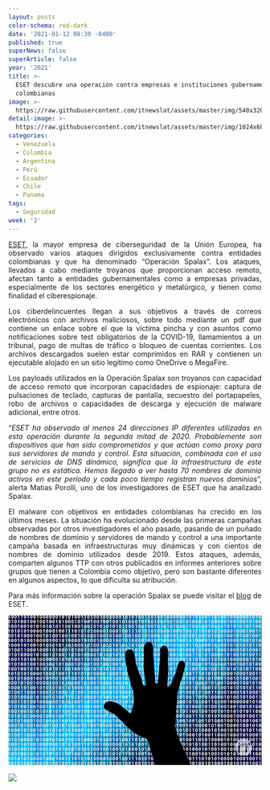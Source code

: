 ```yaml
---
layout: posts
color-schema: red-dark
date: '2021-01-12 08:30 -0400'
published: true
superNews: false
superArticle: false
year: '2021'
title: >-
  ESET descubre una operación contra empresas e instituciones gubernamentales
  colombianas
image: >-
  https://raw.githubusercontent.com/itnewslat/assets/master/img/540x320/Grupo-de-Hackers-p.jpg
detail-image: >-
  https://raw.githubusercontent.com/itnewslat/assets/master/img/1024x680/Grupo-de-Hackers-g.jpg
categories:
  - Venezuela
  - Colombia
  - Argentina
  - Perú
  - Ecuador
  - Chile
  - Panama
tags:
  - Seguridad
week: '2'
---
```

<p style="text-align: justify;"><a href="https://www.eset.com/es/">ESET</a>, la mayor empresa de ciberseguridad de la Unión Europea, ha observado varios ataques dirigidos exclusivamente contra entidades colombianas y que ha denominado “Operación Spalax”. Los ataques, llevados a cabo mediante troyanos que proporcionan acceso remoto, afectan tanto a entidades gubernamentales como a empresas privadas, especialmente de los sectores energético y metalúrgico, y tienen como finalidad el ciberespionaje.</p>
<p style="text-align: justify;">Los ciberdelincuentes llegan a sus objetivos a través de correos electrónicos con archivos maliciosos, sobre todo mediante un pdf que contiene un enlace sobre el que la víctima pincha y con asuntos como notificaciones sobre test obligatorios de la COVID-19, llamamientos a un tribunal, pago de multas de tráfico o bloqueo de cuentas corrientes. Los archivos descargados suelen estar comprimidos en RAR y contienen un ejecutable alojado en un sitio legítimo como OneDrive o MegaFire.</p>
<p style="text-align: justify;">Los payloads utilizados en la Operación Spalax son troyanos con capacidad de acceso remoto que incorporan capacidades de espionaje: captura de pulsaciones de teclado, capturas de pantalla, secuestro del portapapeles, robo de archivos o capacidades de descarga y ejecución de malware adicional, entre otros.</p>
<p style="text-align: justify;">“<em>ESET ha observado al menos 24 direcciones IP diferentes utilizadas en esta operación durante la segunda mitad de 2020. Probablemente son dispositivos que han sido comprometidos y que actúan como proxy para sus servidores de mando y control. Esta situación, combinada con el uso de servicios de DNS dinámico, significa que la infraestructura de este grupo no es estática. Hemos llegado a ver hasta 70 nombres de dominio activos en este período y cada poco tiempo registran nuevos dominios</em>”, alerta Matias Porolli, uno de los investigadores de ESET que ha analizado Spalax.</p>
<p style="text-align: justify;">El malware con objetivos en entidades colombianas ha crecido en los últimos meses. La situación ha evolucionado desde las primeras campañas observadas por otros investigadores el año pasado, pasando de un puñado de nombres de dominio y servidores de mando y control a una importante campaña basada en infraestructuras muy dinámicas y con cientos de nombres de dominio utilizados desde 2019. Estos ataques, además, comparten algunos TTP con otros publicados en informes anteriores sobre grupos que tienen a Colombia como objetivo, pero son bastante diferentes en algunos aspectos, lo que dificulta su atribución.</p>
<p style="text-align: justify;">Para más información sobre la operación Spalax se puede visitar el <a href="https://www.welivesecurity.com/">blog</a> de ESET.</p>

![](https://raw.githubusercontent.com/itnewslat/assets/master/img/540x320/Grupo-de-Hackers-p.jpg)

<img src="https://tracker.metricool.com/c3po.jpg?hash=56f88a41e39ab42c063cc51676587a04"/>
